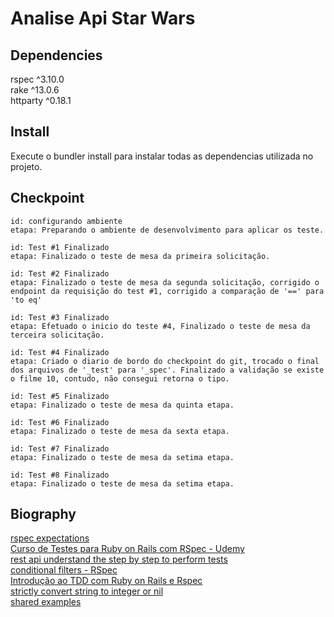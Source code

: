 # Analise Api Star Wars

## Dependencies

rspec ^3.10.0<br />
rake ^13.0.6<br />
httparty ^0.18.1<br />

## Install

Execute o bundler install para instalar todas as dependencias utilizada no projeto.

## Checkpoint

```
id: configurando ambiente
etapa: Preparando o ambiente de desenvolvimento para aplicar os teste.

id: Test #1 Finalizado
etapa: Finalizado o teste de mesa da primeira solicitação.

id: Test #2 Finalizado
etapa: Finalizado o teste de mesa da segunda solicitação, corrigido o endpoint da requisição do test #1, corrigido a comparação de '==' para 'to eq'

id: Test #3 Finalizado
etapa: Efetuado o inicio do teste #4, Finalizado o teste de mesa da terceira solicitação.

id: Test #4 Finalizado
etapa: Criado o diario de bordo do checkpoint do git, trocado o final dos arquivos de '_test' para '_spec'. Finalizado a validação se existe o filme 10, contudo, não consegui retorna o tipo.

id: Test #5 Finalizado
etapa: Finalizado o teste de mesa da quinta etapa.

id: Test #6 Finalizado
etapa: Finalizado o teste de mesa da sexta etapa.

id: Test #7 Finalizado
etapa: Finalizado o teste de mesa da setima etapa.

id: Test #8 Finalizado
etapa: Finalizado o teste de mesa da setima etapa.
```

## Biography

<a href="https://www.rubydoc.info/gems/rspec-expectations/frames">rspec expectations</a><br />
<a href="https://www.udemy.com/course/curso-de-testes-ruby-com-rspec">Curso de Testes para Ruby on Rails com RSpec - Udemy</a><br />
<a href="https://br.sensedia.com/post/rest-api-understand-the-step-by-step-to-perform-tests">rest api understand the step by step to perform tests<a><br />
<a href="https://relishapp.com/rspec/rspec-core/v/3-8/docs/filtering/conditional-filters">conditional filters - RSpec</a><br />
<a href="https://www.youtube.com/watch?v=oIN1EIrebVA&ab_channel=ProgramadorShowzim">Introdução ao TDD com Ruby on Rails e Rspec</a><br />
<a href="https://stackoverflow.com/questions/24980295/strictly-convert-string-to-integer-or-nil">strictly convert string to integer or nil</a><br />
<a href="https://relishapp.com/rspec/rspec-core/docs/example-groups/shared-examples">shared examples</a><br />
